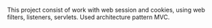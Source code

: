 This project consist of work with web session and cookies, using web filters, listeners, servlets. Used architecture pattern MVC. 
